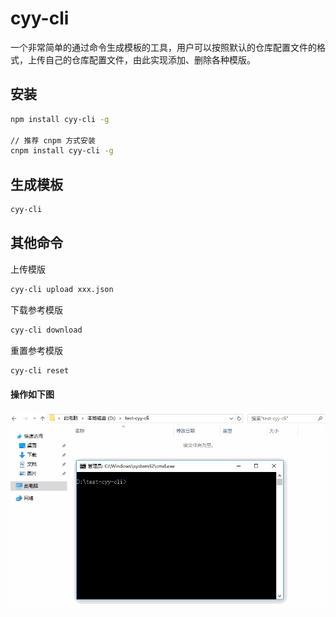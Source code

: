 # cyy-cli

一个非常简单的通过命令生成模板的工具，用户可以按照默认的仓库配置文件的格式，上传自己的仓库配置文件，由此实现添加、删除各种模版。

## 安装

```bash
npm install cyy-cli -g

// 推荐 cnpm 方式安装
cnpm install cyy-cli -g
```
## 生成模板

```bash
cyy-cli
```

## 其他命令

上传模版

```bash
cyy-cli upload xxx.json
```

下载参考模版

```bash
cyy-cli download
```

重置参考模版

```bash
cyy-cli reset
```

#### 操作如下图


![操作流程](pic/cyy-cli.gif)

